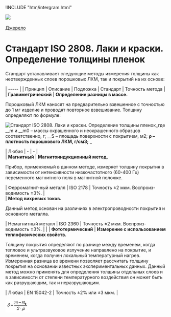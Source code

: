 
!INCLUDE "htm/intergram.html"

![](https://chart.googleapis.com/chart?chs=180x180&amp;cht=qr&amp;chl=https://pp.vokov.tk/%D0%B2%D0%B8%D0%B1%D1%96%D1%80_%D1%84%D0%B0%D1%80%D0%B1%D0%B8.html) 

[Джерело](http://vseokraskah.net/standart-iso-2808 "Permalink to Стандарт ISO 2808. Лаки и краски. Определение толщины пленок")

# Стандарт ISO 2808. Лаки и краски. Определение толщины пленок

Стандарт устанавливает следующие методы измерения толщины как неотвержденных слоев порошковых ЛКМ, так и покрытий на их основе:

| ----- |
| Принцип |  Описание |  Подложка |  Стандарт |  Точность метода |  
| **Гравиметрический** |  **Определение разницы в массе.**

Порошковый ЛКМ наносят на предварительно взвешенное с точностью до 1 мг изделие и проводят повторное взвешивание. Толщину определяют по формуле:

![][1]_где __m и __m0 – массы окрашенного и неокрашенного образцов соответственно, г; __S – площадь поверхности с покрытием, м2; __ρ – плотность порошкового ЛКМ, г/см3;__ _

 |  Любая |  - |  - |  
| **Магнитный** |  **Магнитоиндукционный метод.**

Прибор, применяемый в данном методе, измеряет толщину покрытия в зависимости от интенсивности низкочастотного (60-400 Гц) переменного магнитного поля в магнитной положке.

 |  Ферромагнит-ный металл |  ISO 2178 |  Точность ±2 мкм. Воспроиз-водимость ±3%. |  
| **Метод вихревых токов.**

Данный метод основан на различиях в электропроводности покрытия и основного металла.

 |  Немагнитный металл |  ISO 2360 |  Точность ±2 мкм. Воспроиз-водимость ±3%. |   |
| **Фототермический** |  **Измерение с использованием теплофизических свойств.**

Толщину покрытия определяют по разнице между временем, когда тепловое и ультразвуковое излучение направлено на покрытие, и временем, когда получен локальный температурный нагрев. Измеренная разница во времени позволяет рассчитать толщину покрытия на основании известных экспериментальных данных. Данный метод можно применять для определения толщины отдельных слоев и в зависимости от степени температурного воздействия он может быть как разрушающим, так и неразрушающим.

 |  Любая |  EN 15042-2 |  Точность ±2% или ±3 мкм. | 

[1]: http://vseokraskah.net/wp-content/uploads/2011/09/11.jpg "Стандарт ISO 2808. Лаки и краски. Определение толщины пленок"

![caption](/img/11.jpg)
  
